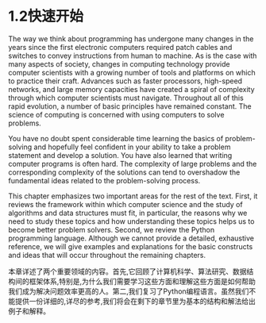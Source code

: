 # 1.2快速开始

The way we think about programming has undergone many changes in the years since the first electronic computers required patch cables and switches to convey instructions from human to machine. As is the case with many aspects of society, changes in computing technology provide computer scientists with a growing number of tools and platforms on which to practice their craft. Advances such as faster processors, high-speed networks, and large memory capacities have created a spiral of complexity through which computer scientists must navigate. Throughout all of this rapid evolution, a number of basic principles have remained constant. The science of computing is concerned with using computers to solve problems.

You have no doubt spent considerable time learning the basics of problem-solving and hopefully feel confident in your ability to take a problem statement and develop a solution. You have also learned that writing computer programs is often hard. The complexity of large problems and the corresponding complexity of the solutions can tend to overshadow the fundamental ideas related to the problem-solving process.

This chapter emphasizes two important areas for the rest of the text. First, it reviews the framework within which computer science and the study of algorithms and data structures must fit, in particular, the reasons why we need to study these topics and how understanding these topics helps us to become better problem solvers. Second, we review the Python programming language. Although we cannot provide a detailed, exhaustive reference, we will give examples and explanations for the basic constructs and ideas that will occur throughout the remaining chapters.

本章详述了两个重要领域的内容。首先,它回顾了计算机科学、算法研究、数据结构间的框架体系,特别是,为什么我们需要学习这些方面和理解这些方面是如何帮助我们成为解决问题效率更高的人。第二,我们复习了Python编程语言。虽然我们不能提供一份详细的,详尽的参考,我们将会在剩下的章节里为基本的结构和解法给出例子和解释。